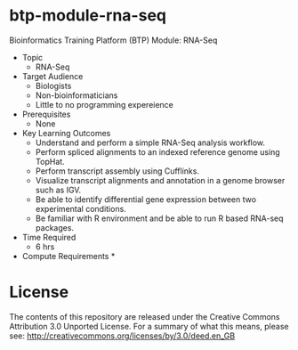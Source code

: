 # btp-module-rna-seq
Bioinformatics Training Platform (BTP) Module: RNA-Seq

  * Topic
    * RNA-Seq
  * Target Audience
    * Biologists
	* Non-bioinformaticians
	* Little to no programming expereience
  * Prerequisites
    * None
  * Key Learning Outcomes
    * Understand and perform a simple RNA-Seq analysis workflow.
    * Perform spliced alignments to an indexed reference genome using TopHat.
    * Perform transcript assembly using Cufflinks.
    * Visualize transcript alignments and annotation in a genome browser such as IGV.
    * Be able to identify differential gene expression between two experimental conditions.
    * Be familiar with R environment and be able to run R based RNA-seq packages.
  * Time Required
    * 6 hrs
  * Compute Requirements
    * 

License
=======
The contents of this repository are released under the Creative Commons
Attribution 3.0 Unported License. For a summary of what this means,
please see:
http://creativecommons.org/licenses/by/3.0/deed.en_GB
